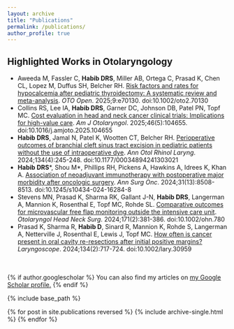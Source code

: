 ```yaml
---
layout: archive
title: "Publications"
permalink: /publications/
author_profile: true
---
```

## Highlighted Works in Otolaryngology
<ul>
    <li>Aweeda M, Fassler C, <b>Habib DRS</b>, Miller AB, Ortega C, Prasad K, Chen CL, Lopez M, Duffus SH, Belcher RH. <a href="https://danielrshabib.github.io/publications/aweeda2025risk">Risk factors and rates for hypocalcemia after pediatric thyroidectomy: A systematic review and meta-analysis</a>. <i>OTO Open</i>. 2025;9:e70130. doi:10.1002/oto2.70130</li>
    <li>Collins RS, Lee IA, <b>Habib DRS</b>, Garner DC, Johnson DB, Patel PN, Topf MC. <a href="https://danielrshabib.github.io/publications/collins2025cost">Cost evaluation in head and neck cancer clinical trials: Implications for high-value care</a>. <i>Am J Otolaryngol</i>. 2025;46(5):104655. doi:10.1016/j.amjoto.2025.104655</li>
    <li><b>Habib DRS</b>, Jamal N, Patel K, Wootten CT, Belcher RH. <a href="https://danielrshabib.github.io/publications/habib2024perioperative">Perioperative outcomes of branchial cleft sinus tract excision in pediatric patients without the use of intraoperative dye</a>. <i>Ann Otol Rhinol Laryng</i>. 2024;134(4):245-248. doi:10.1177/00034894241303021</li>
    <li><b>Habib DRS</b>*, Shou M*, Phillips RH, Pickens A, Hawkins A, Idrees K, Khan A. <a href="https://danielrshabib.github.io/publications/habib2024association">Association of neoadjuvant immunotherapy with postoperative major morbidity after oncologic surgery</a>. <i> Ann Surg Onc</i>. 2024;31(13):8508-8513. doi:10.1245/s10434-024-16284-8</li>
    <li>Stevens MN, Prasad K, Sharma RK, Gallant J-N, <b>Habib DRS</b>, Langerman A, Mannion K, Rosenthal E, Topf MC, Rohde SL. 
    <a href="https://danielrshabib.github.io/publications/stevens2024comparative">Comparative outcomes for microvascular free flap monitoring outside the intensive care unit</a>. <i>Otolaryngol Head Neck Surg</i>. 2024;171(2):381-386. doi:10.1002/ohn.780</li>
  <li>Prasad K, Sharma R, <b>Habib D</b>, Sinard R, Mannion K, Rohde S, Langerman A, Netterville J, Rosenthal E, Lewis J, Topf MC. 
    <a href="https://danielrshabib.github.io/publications/prasad2024how">How often is cancer present in oral cavity re-resections after initial positive margins?</a> <i>Laryngoscope</i>. 2024;134(2):717-724. doi:10.1002/lary.30959</li>
</ul>
<br>
<br>
{% if author.googlescholar %}
  You can also find my articles on <u><a href="{{author.googlescholar}}">my Google Scholar profile</a>.</u>
{% endif %}

{% include base_path %}

{% for post in site.publications reversed %}
  {% include archive-single.html %}
{% endfor %}
